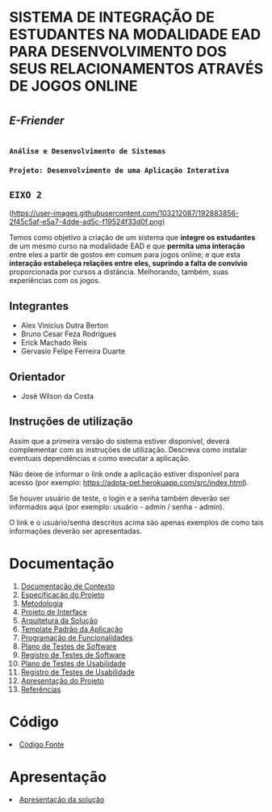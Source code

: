 # SISTEMA DE INTEGRAÇÃO DE ESTUDANTES NA MODALIDADE EAD PARA DESENVOLVIMENTO DOS SEUS RELACIONAMENTOS ATRAVÉS DE JOGOS ONLINE 
#
##  ***E-Friender***
#
### `Análise e Desenvolvimento de Sistemas`

### `Projeto: Desenvolvimento de uma Aplicação Interativa`

## `EIXO 2`

(https://user-images.githubusercontent.com/103212087/192883856-2f45c5af-e5a7-4dde-ad5c-f19524f33d0f.png)

Temos como objetivo a criação de um sistema que **integre os estudantes** de um mesmo curso na modalidade EAD e que **permita uma interação** entre eles a partir de gostos em comum para jogos online; e que esta **interação estabeleça relações entre eles, suprindo a falta de convívio** proporcionada por cursos a distância. Melhorando, também, suas experiências com os jogos.

## Integrantes

* Alex Vinicius Dutra Berton
* Bruno Cesar Feza Rodrigues
* Erick Machado Reis
* Gervasio Felipe Ferreira Duarte

## Orientador

* José Wilson da Costa

## Instruções de utilização

Assim que a primeira versão do sistema estiver disponível, deverá complementar com as instruções de utilização. Descreva como instalar eventuais dependências e como executar a aplicação.

Não deixe de informar o link onde a aplicação estiver disponível para acesso (por exemplo: https://adota-pet.herokuapp.com/src/index.html).

Se houver usuário de teste, o login e a senha também deverão ser informados aqui (por exemplo: usuário - admin / senha - admin).

O link e o usuário/senha descritos acima são apenas exemplos de como tais informações deverão ser apresentadas.

# Documentação

<ol>
<li><a href="docs/01-Documentação de Contexto.md"> Documentação de Contexto</a></li>
<li><a href="docs/02-Especificação do Projeto.md"> Especificação do Projeto</a></li>
<li><a href="docs/03-Metodologia.md"> Metodologia</a></li>
<li><a href="docs/04-Projeto de Interface.md"> Projeto de Interface</a></li>
<li><a href="docs/05-Arquitetura da Solução.md"> Arquitetura da Solução</a></li>
<li><a href="docs/06-Template Padrão da Aplicação.md"> Template Padrão da Aplicação</a></li>
<li><a href="docs/07-Programação de Funcionalidades.md"> Programação de Funcionalidades</a></li>
<li><a href="docs/08-Plano de Testes de Software.md"> Plano de Testes de Software</a></li>
<li><a href="docs/09-Registro de Testes de Software.md"> Registro de Testes de Software</a></li>
<li><a href="docs/10-Plano de Testes de Usabilidade.md"> Plano de Testes de Usabilidade</a></li>
<li><a href="docs/11-Registro de Testes de Usabilidade.md"> Registro de Testes de Usabilidade</a></li>
<li><a href="docs/12-Apresentação do Projeto.md"> Apresentação do Projeto</a></li>
<li><a href="docs/13-Referências.md"> Referências</a></li>
</ol>

# Código

<li><a href="src/README.md"> Código Fonte</a></li>

# Apresentação

<li><a href="presentation/README.md"> Apresentação da solução</a></li>
